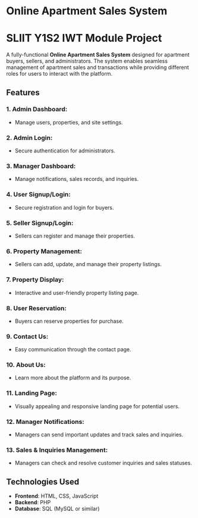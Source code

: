 # Online Apartment Sales System

# SLIIT Y1S2 IWT Module Project

A fully-functional **Online Apartment Sales System** designed for apartment buyers, sellers, and administrators. The system enables seamless management of apartment sales and transactions while providing different roles for users to interact with the platform.

## Features

### 1. **Admin Dashboard**:
- Manage users, properties, and site settings.

### 2. **Admin Login**:
- Secure authentication for administrators.

### 3. **Manager Dashboard**:
- Manage notifications, sales records, and inquiries.

### 4. **User Signup/Login**:
- Secure registration and login for buyers.

### 5. **Seller Signup/Login**:
- Sellers can register and manage their properties.

### 6. **Property Management**:
- Sellers can add, update, and manage their property listings.

### 7. **Property Display**:
- Interactive and user-friendly property listing page.

### 8. **User Reservation**:
- Buyers can reserve properties for purchase.

### 9. **Contact Us**:
- Easy communication through the contact page.

### 10. **About Us**:
- Learn more about the platform and its purpose.

### 11. **Landing Page**:
- Visually appealing and responsive landing page for potential users.

### 12. **Manager Notifications**:
- Managers can send important updates and track sales and inquiries.

### 13. **Sales & Inquiries Management**:
- Managers can check and resolve customer inquiries and sales statuses.

## Technologies Used

- **Frontend**: HTML, CSS, JavaScript
- **Backend**: PHP
- **Database**: SQL (MySQL or similar)

